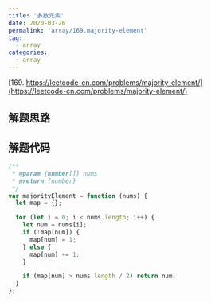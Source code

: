 ```yaml
---
title: '多数元素'
date: 2020-03-26
permalink: 'array/169.majority-element'
tag:
  - array
categories:
  - array
---
```


[169. https://leetcode-cn.com/problems/majority-element/](https://leetcode-cn.com/problems/majority-element/)

## 解题思路

## 解题代码

```js
/**
 * @param {number[]} nums
 * @return {number}
 */
var majorityElement = function (nums) {
  let map = {};

  for (let i = 0; i < nums.length; i++) {
    let num = nums[i];
    if (!map[num]) {
      map[num] = 1;
    } else {
      map[num] += 1;
    }

    if (map[num] > nums.length / 2) return num;
  }
};
```
